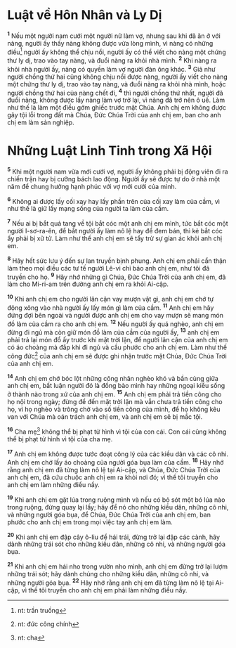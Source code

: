 # Luật về Hôn Nhân và Ly Dị

<sup><b>1</b></sup> Nếu một người nam cưới một người nữ làm vợ, nhưng sau khi đã ăn ở với nàng, người ấy thấy nàng không được vừa lòng mình, vì nàng có những điều[^1-90975e04-3635-4167-a261-8b7372a08e03] người ấy không thể chịu nổi, người ấy có thể viết cho nàng một chứng thư ly dị, trao vào tay nàng, và đuổi nàng ra khỏi nhà mình. <sup><b>2</b></sup> Khi nàng ra khỏi nhà người ấy, nàng có quyền làm vợ người đàn ông khác. <sup><b>3</b></sup> Giả như người chồng thứ hai cũng không chịu nổi được nàng, người ấy viết cho nàng một chứng thư ly dị, trao vào tay nàng, và đuổi nàng ra khỏi nhà mình, hoặc người chồng thứ hai của nàng chết đi, <sup><b>4</b></sup> thì người chồng thứ nhất, người đã đuổi nàng, không được lấy nàng làm vợ trở lại, vì nàng đã trở nên ô uế. Làm như thế là làm một điều gớm ghiếc trước mặt Chúa. Anh chị em không được gây tội lỗi trong đất mà Chúa, Ðức Chúa Trời của anh chị em, ban cho anh chị em làm sản nghiệp.

# Những Luật Linh Tinh trong Xã Hội

<sup><b>5</b></sup> Khi một người nam vừa mới cưới vợ, người ấy không phải bị động viên đi ra chiến trận hay bị cưỡng bách lao động. Người ấy sẽ được tự do ở nhà một năm để chung hưởng hạnh phúc với vợ mới cưới của mình.

<sup><b>6</b></sup> Không ai được lấy cối xay hay lấy phần trên của cối xay làm của cầm, vì như thế là giữ lấy mạng sống của người ta làm của cầm.

<sup><b>7</b></sup> Nếu ai bị bắt quả tang về tội bắt cóc một anh chị em mình, tức bắt cóc một người I-sơ-ra-ên, để bắt người ấy làm nô lệ hay để đem bán, thì kẻ bắt cóc ấy phải bị xử tử. Làm như thế anh chị em sẽ tẩy trừ sự gian ác khỏi anh chị em.

<sup><b>8</b></sup> Hãy hết sức lưu ý đến sự lan truyền bịnh phung. Anh chị em phải cẩn thận làm theo mọi điều các tư tế người Lê-vi chỉ bảo anh chị em, như tôi đã truyền cho họ. <sup><b>9</b></sup> Hãy nhớ những gì Chúa, Ðức Chúa Trời của anh chị em, đã làm cho Mi-ri-am trên đường anh chị em ra khỏi Ai-cập.

<sup><b>10</b></sup> Khi anh chị em cho người lân cận vay mượn vật gì, anh chị em chớ tự động xông vào nhà người ấy lấy món gì làm của cầm. <sup><b>11</b></sup> Anh chị em hãy đứng đợi bên ngoài và người được anh chị em cho vay mượn sẽ mang món đồ làm của cầm ra cho anh chị em. <sup><b>12</b></sup> Nếu người ấy quá nghèo, anh chị em đừng đi ngủ mà còn giữ món đồ làm của cầm của người ấy, <sup><b>13</b></sup> anh chị em phải trả lại món đồ ấy trước khi mặt trời lặn, để người lân cận của anh chị em có áo choàng mà đắp khi đi ngủ và cầu phước cho anh chị em. Làm như thế công đức[^2-90975e04-3635-4167-a261-8b7372a08e03] của anh chị em sẽ được ghi nhận trước mặt Chúa, Ðức Chúa Trời của anh chị em.

<sup><b>14</b></sup> Anh chị em chớ bóc lột những công nhân nghèo khó và bần cùng giữa anh chị em, bất luận người đó là đồng bào mình hay những ngoại kiều sống ở thành nào trong xứ của anh chị em. <sup><b>15</b></sup> Anh chị em phải trả tiền công cho họ nội trong ngày; đừng để đến mặt trời lặn mà vẫn chưa trả tiền công cho họ, vì họ nghèo và trông chờ vào số tiền công của mình, để họ không kêu van với Chúa mà oán trách anh chị em, và anh chị em sẽ bị mắc tội.

<sup><b>16</b></sup> Cha mẹ[^3-90975e04-3635-4167-a261-8b7372a08e03] không thể bị phạt tử hình vì tội của con cái. Con cái cũng không thể bị phạt tử hình vì tội của cha mẹ.

<sup><b>17</b></sup> Anh chị em không được tước đoạt công lý của các kiều dân và các cô nhi. Anh chị em chớ lấy áo choàng của người góa bụa làm của cầm. <sup><b>18</b></sup> Hãy nhớ rằng anh chị em đã từng làm nô lệ tại Ai-cập, và Chúa, Ðức Chúa Trời của anh chị em, đã cứu chuộc anh chị em ra khỏi nơi đó; vì thế tôi truyền cho anh chị em làm những điều nầy.

<sup><b>19</b></sup> Khi anh chị em gặt lúa trong ruộng mình và nếu có bỏ sót một bó lúa nào trong ruộng, đừng quay lại lấy; hãy để nó cho những kiều dân, những cô nhi, và những người góa bụa, để Chúa, Ðức Chúa Trời của anh chị em, ban phước cho anh chị em trong mọi việc tay anh chị em làm.

<sup><b>20</b></sup> Khi anh chị em đập cây ô-liu để hái trái, đừng trở lại đập các cành, hãy dành những trái sót cho những kiều dân, những cô nhi, và những người góa bụa.

<sup><b>21</b></sup> Khi anh chị em hái nho trong vườn nho mình, anh chị em đừng trở lại lượm những trái sót; hãy dành chúng cho những kiều dân, những cô nhi, và những người góa bụa. <sup><b>22</b></sup> Hãy nhớ rằng anh chị em đã từng làm nô lệ tại Ai-cập, vì thế tôi truyền cho anh chị em phải làm những điều nầy.

[^1-90975e04-3635-4167-a261-8b7372a08e03]: nt: trần truồng

[^2-90975e04-3635-4167-a261-8b7372a08e03]: nt: đức công chính

[^3-90975e04-3635-4167-a261-8b7372a08e03]: nt: cha
